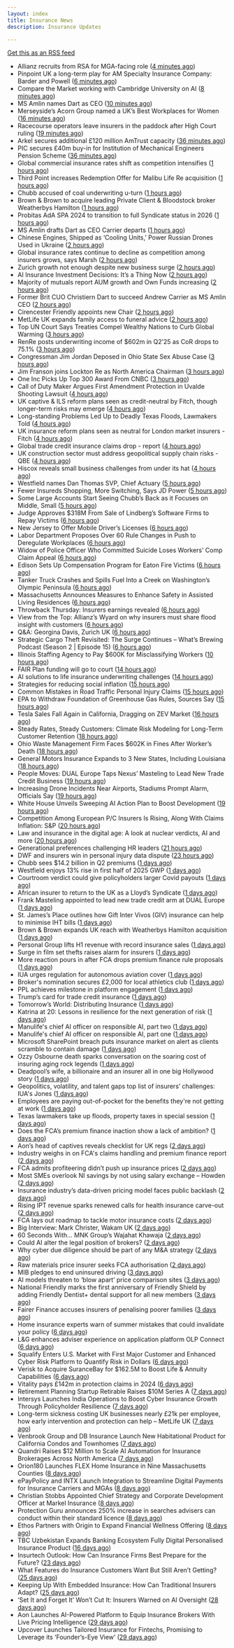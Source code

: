 ```yaml
---
layout: index
title: Insurance News
description: Insurance Updates

---
```


[Get this as an RSS feed](/insurance.rss)

<!-- news_marker starts -->
- Allianz recruits from RSA for MGA-facing role ([4 minutes ago](https://www.postonline.co.uk/commercial/7958219/allianz-recruits-from-rsa-for-mga-facing-role))
- Pinpoint UK a long-term play for AM Specialty Insurance Company: Barder and Powell ([6 minutes ago](https://www.reinsurancene.ws/pinpoint-uk-a-long-term-play-for-am-specialty-insurance-company-barder-and-powell/))
- Compare the Market working with Cambridge University on AI ([8 minutes ago](https://www.postonline.co.uk/technology/7958218/compare-the-market-working-with-cambridge-university-on-ai))
- MS Amlin names Dart as CEO ([10 minutes ago](https://www.insurancebusinessmag.com/uk/news/breaking-news/ms-amlin-names-dart-as-ceo-543693.aspx))
- Merseyside’s Acorn Group named a UK’s Best Workplaces for Women ([16 minutes ago](https://insurance-edge.net/2025/07/24/merseysides-acorn-group-named-a-uks-best-workplaces-for-women/))
- Racecourse operators leave insurers in the paddock after High Court ruling ([19 minutes ago](https://www.insurancebusinessmag.com/uk/news/legal-insights/racecourse-operators-leave-insurers-in-the-paddock-after-high-court-ruling-543686.aspx))
- Arkel secures additional £120 million AmTrust capacity ([36 minutes ago](https://www.insurancebusinessmag.com/uk/news/breaking-news/arkel-secures-additional-120-million-amtrust-capacity-543678.aspx))
- PIC secures £40m buy-in for Institution of Mechanical Engineers Pension Scheme ([36 minutes ago](https://www.reinsurancene.ws/pic-secures-40m-buy-in-for-institution-of-mechanical-engineers-pension-scheme/))
- Global commercial insurance rates shift as competition intensifies ([1 hours ago](https://www.insurancebusinessmag.com/uk/news/breaking-news/global-commercial-insurance-rates-shift-as-competition-intensifies-543672.aspx))
- Third Point increases Redemption Offer for Malibu Life Re acquisition ([1 hours ago](https://www.reinsurancene.ws/third-point-increases-redemption-offer-for-malibu-life-re-acquisition/))
- Chubb accused of coal underwriting u-turn ([1 hours ago](https://www.postonline.co.uk/commercial/7958216/chubb-accused-of-coal-underwriting-u-turn))
- Brown & Brown to acquire leading Private Client & Bloodstock broker Weatherbys Hamilton ([1 hours ago](https://insurance-edge.net/2025/07/24/brown-brown-to-acquire-leading-private-client-bloodstock-broker-weatherbys-hamilton/))
- Probitas AdA SPA 2024 to transition to full Syndicate status in 2026 ([1 hours ago](https://www.reinsurancene.ws/probitas-ada-spa-2024-to-transition-to-full-syndicate-status-in-2026/))
- MS Amlin drafts Dart as CEO Carrier departs ([1 hours ago](https://www.postonline.co.uk/lloyd%E2%80%99slondon/7958217/ms-amlin-drafts-dart-as-ceo-carrier-departs))
- Chinese Engines, Shipped as ‘Cooling Units,’ Power Russian Drones Used in Ukraine ([2 hours ago](https://www.insurancejournal.com/news/international/2025/07/24/833037.htm))
- Global insurance rates continue to decline as competition among insurers grows, says Marsh ([2 hours ago](https://www.reinsurancene.ws/global-insurance-rates-continue-to-decline-as-competition-among-insurers-grows-says-marsh/))
- Zurich growth not enough despite new business surge ([2 hours ago](https://www.postonline.co.uk/commercial/7958205/zurich-growth-not-enough-despite-new-business-surge))
- AI Insurance Investment Decisions: It’s a Thing Now ([2 hours ago](https://insurance-edge.net/2025/07/24/ai-insurance-investment-decisions-its-a-thing-now/))
- Majority of mutuals report AUM growth and Own Funds increasing ([2 hours ago](https://insurance-edge.net/2025/07/24/majority-of-mutuals-report-aum-growth-and-own-funds-increasing/))
- Former Brit CUO Christiern Dart to succeed Andrew Carrier as MS Amlin CEO ([2 hours ago](https://www.reinsurancene.ws/former-brit-cuo-christiern-dart-to-succeed-andrew-carrier-as-ms-amlin-ceo/))
- Cirencester Friendly appoints new Chair ([2 hours ago](https://ifamagazine.com/cirencester-friendly-appoints-new-chair/))
- MetLife UK expands family access to funeral advice ([2 hours ago](https://ifamagazine.com/metlife-uk-expands-family-access-to-funeral-advice/))
- Top UN Court Says Treaties Compel Wealthy Nations to Curb Global Warming ([3 hours ago](https://www.insurancejournal.com/news/international/2025/07/24/833030.htm))
- RenRe posts underwriting income of $602m in Q2’25 as CoR drops to 75.1% ([3 hours ago](https://www.reinsurancene.ws/renre-posts-underwriting-income-of-602m-in-q225-as-cor-drops-to-75-1/))
- Congressman Jim Jordan Deposed in Ohio State Sex Abuse Case ([3 hours ago](https://www.insurancejournal.com/news/midwest/2025/07/24/833018.htm))
- Jim Franson joins Lockton Re as North America Chairman ([3 hours ago](https://www.reinsurancene.ws/jim-franson-joins-lockton-re-as-north-america-chairman/))
- One Inc Picks Up Top 300 Award From CNBC ([3 hours ago](https://insurance-edge.net/2025/07/24/one-inc-picks-up-top-300-award-from-cnbc/))
- Call of Duty Maker Argues First Amendment Protection in Uvalde Shooting Lawsuit ([4 hours ago](https://www.insurancejournal.com/news/southcentral/2025/07/24/833015.htm))
- UK captive & ILS reform plans seen as credit-neutral by Fitch, though longer-term risks may emerge ([4 hours ago](https://www.reinsurancene.ws/uk-captive-ils-reform-plans-seen-as-credit-neutral-by-fitch-though-longer-term-risks-may-emerge/))
- Long-standing Problems Led Up to Deadly Texas Floods, Lawmakers Told ([4 hours ago](https://www.insurancejournal.com/news/southcentral/2025/07/24/833008.htm))
- UK insurance reform plans seen as neutral for London market insurers - Fitch ([4 hours ago](https://www.insurancebusinessmag.com/uk/news/breaking-news/uk-insurance-reform-plans-seen-as-neutral-for-london-market-insurers--fitch-543633.aspx))
- Global trade credit insurance claims drop - report ([4 hours ago](https://www.insurancebusinessmag.com/uk/news/breaking-news/global-trade-credit-insurance-claims-drop--report-543627.aspx))
- UK construction sector must address geopolitical supply chain risks - QBE ([4 hours ago](https://www.insurancebusinessmag.com/uk/news/construction-engineering/uk-construction-sector-must-address-geopolitical-supply-chain-risks--qbe-543625.aspx))
- Hiscox reveals small business challenges from under its hat ([4 hours ago](https://www.insurancebusinessmag.com/uk/news/sme/hiscox-reveals-small-business-challenges-from-under-its-hat-543623.aspx))
- Westfield names Dan Thomas SVP, Chief Actuary ([5 hours ago](https://www.reinsurancene.ws/westfield-names-dan-thomas-svp-chief-actuary/))
- Fewer Insureds Shopping, More Switching, Says JD Power ([5 hours ago](https://www.insurancejournal.com/news/national/2025/07/24/832962.htm))
- Some Large Accounts Start Seeing Chubb’s Back as it Focuses on Middle, Small ([5 hours ago](https://www.insurancejournal.com/news/national/2025/07/24/832991.htm))
- Judge Approves $318M From Sale of Lindberg’s Software Firms to Repay Victims ([6 hours ago](https://www.insurancejournal.com/news/southeast/2025/07/24/832983.htm))
- New Jersey to Offer Mobile Driver’s Licenses ([6 hours ago](https://www.insurancejournal.com/news/east/2025/07/24/832956.htm))
- Labor Department Proposes Over 60 Rule Changes in Push to Deregulate Workplaces ([6 hours ago](https://www.insurancejournal.com/news/national/2025/07/24/832976.htm))
- Widow of Police Officer Who Committed Suicide Loses Workers’ Comp Claim Appeal ([6 hours ago](https://www.insurancejournal.com/news/east/2025/07/24/833024.htm))
- Edison Sets Up Compensation Program for Eaton Fire Victims ([6 hours ago](https://www.insurancejournal.com/news/west/2025/07/24/833002.htm))
- Tanker Truck Crashes and Spills Fuel Into a Creek on Washington’s Olympic Peninsula ([6 hours ago](https://www.insurancejournal.com/news/west/2025/07/24/832842.htm))
- Massachusetts Announces Measures to Enhance Safety in Assisted Living Residences ([6 hours ago](https://www.insurancejournal.com/news/east/2025/07/24/832980.htm))
- Throwback Thursday: Insurers earnings revealed ([6 hours ago](https://www.postonline.co.uk/people/7956736/throwback-thursday-insurers-earnings-revealed))
- View from the Top: Allianz’s Wyard on why insurers must share flood insight with customers ([6 hours ago](https://www.postonline.co.uk/personal/7958015/view-from-the-top-allianz%E2%80%99s-wyard-on-why-insurers-must-share-flood-insight-with-customers))
- Q&A: Georgina Davis, Zurich UK ([6 hours ago](https://www.postonline.co.uk/broker/7957642/qa-georgina-davis-zurich-uk))
- Strategic Cargo Theft Revisited: The Surge Continues – What’s Brewing Podcast (Season 2 | Episode 15) ([6 hours ago](https://www.insurancejournal.com/blogs/iat/2025/07/24/830281.htm))
- Illinois Staffing Agency to Pay $600K for Misclassifying Workers ([10 hours ago](https://www.insurancejournal.com/news/midwest/2025/07/23/833021.htm))
- FAIR Plan funding will go to court ([14 hours ago](https://www.dig-in.com/news/california-fair-plan-funding-will-go-to-court))
- AI solutions to life insurance underwriting challenges ([14 hours ago](https://www.dig-in.com/opinion/ai-solutions-to-insurance-underwriting-challenges))
- Strategies for reducing social inflation ([15 hours ago](https://www.dig-in.com/news/strategies-for-reducing-social-inflation))
- Common Mistakes in Road Traffic Personal Injury Claims ([15 hours ago](https://insurance-edge.net/2025/07/23/common-mistakes-in-road-traffic-personal-injury-claims/))
- EPA to Withdraw Foundation of Greenhouse Gas Rules, Sources Say ([15 hours ago](https://www.insurancejournal.com/news/national/2025/07/23/832973.htm))
- Tesla Sales Fall Again in California, Dragging on ZEV Market ([16 hours ago](https://www.insurancejournal.com/news/west/2025/07/23/832963.htm))
- Steady Rates, Steady Customers: Climate Risk Modeling for Long-Term Customer Retention ([18 hours ago](https://www.insurancejournal.com/blogs/cotality/2025/07/23/832670.htm))
- Ohio Waste Management Firm Faces $602K in Fines After Worker’s Death ([18 hours ago](https://www.insurancejournal.com/news/midwest/2025/07/23/832950.htm))
- General Motors Insurance Expands to 3 New States, Including Louisiana ([18 hours ago](https://www.insurancejournal.com/news/southcentral/2025/07/23/832947.htm))
- People Moves: DUAL Europe Taps Nexus’ Masteling to Lead New Trade Credit Business ([19 hours ago](https://www.insurancejournal.com/news/international/2025/07/23/832940.htm))
- Increasing Drone Incidents Near Airports, Stadiums Prompt Alarm, Officials Say ([19 hours ago](https://www.insurancejournal.com/news/national/2025/07/23/832933.htm))
- White House Unveils Sweeping AI Action Plan to Boost Development ([19 hours ago](https://www.insurancejournal.com/news/national/2025/07/23/832926.htm))
- Competition Among European P/C Insurers Is Rising, Along With Claims Inflation: S&P ([20 hours ago](https://www.insurancejournal.com/news/international/2025/07/23/832912.htm))
- Law and insurance in the digital age: A look at nuclear verdicts, AI and more ([20 hours ago](https://www.dig-in.com/podcast/law-and-insurance-in-the-digital-age-a-look-at-nuclear-verdicts-ai-and-more))
- Generational preferences challenging HR leaders ([21 hours ago](https://www.insurancebusinessmag.com/uk/business-strategy/generational-preferences-challenging-hr-leaders-543566.aspx))
- DWF and insurers win in personal injury data dispute ([23 hours ago](https://www.postonline.co.uk/news/7958213/dwf-and-insurers-win-in-personal-injury-data-dispute))
- Chubb sees $14.2 billion in Q2 premiums ([1 days ago](https://www.insurancebusinessmag.com/uk/news/breaking-news/chubb-sees-14-2-billion-in-q2-premiums-543513.aspx))
- Westfield enjoys 13% rise in first half of 2025 GWP ([1 days ago](https://www.insurancebusinessmag.com/uk/news/breaking-news/westfield-enjoys-13-rise-in-first-half-of-2025-gwp-543510.aspx))
- Courtroom verdict could give policyholders larger Covid payouts ([1 days ago](https://www.postonline.co.uk/commercial/7958212/courtroom-verdict-could-give-policyholders-larger-covid-payouts))
- African insurer to return to the UK as a Lloyd’s Syndicate ([1 days ago](https://www.postonline.co.uk/news/7958210/african-insurer-to-return-to-the-uk-as-a-lloyd%E2%80%99s-syndicate))
- Frank Masteling appointed to lead new trade credit arm at DUAL Europe ([1 days ago](https://www.insurancebusinessmag.com/uk/news/breaking-news/frank-masteling-appointed-to-lead-new-trade-credit-arm-at-dual-europe-543491.aspx))
- St. James’s Place outlines how Gift Inter Vivos (GIV) insurance can help to minimise IHT bills ([1 days ago](https://ifamagazine.com/st-jamess-place-outlines-how-gift-inter-vivos-giv-insurance-can-help-to-minimise-iht-bills/))
- Brown & Brown expands UK reach with Weatherbys Hamilton acquisition ([1 days ago](https://www.insurancebusinessmag.com/uk/news/mergers-acquisitions/brown-and-brown-expands-uk-reach-with-weatherbys-hamilton-acquisition-543486.aspx))
- Personal Group lifts H1 revenue with record insurance sales ([1 days ago](https://www.insurancebusinessmag.com/uk/news/breaking-news/personal-group-lifts-h1-revenue-with-record-insurance-sales-543485.aspx))
- Surge in film set thefts raises alarm for insurers ([1 days ago](https://www.postonline.co.uk/commercial/7957906/surge-in-film-set-thefts-raises-alarm-for-insurers))
- More reaction pours in after FCA drops premium finance rule proposals ([1 days ago](https://www.insurancebusinessmag.com/uk/news/breaking-news/more-reaction-pours-in-after-fca-drops-premium-finance-rule-proposals-543478.aspx))
- IUA urges regulation for autonomous aviation cover ([1 days ago](https://www.insurancebusinessmag.com/uk/news/technology/iua-urges-regulation-for-autonomous-aviation-cover-543477.aspx))
- Broker's nomination secures £2,000 for local athletics club ([1 days ago](https://www.insurancebusinessmag.com/uk/news/non-profits/brokers-nomination-secures-2000-for-local-athletics-club-543476.aspx))
- PPL achieves milestone in platform engagement ([1 days ago](https://www.insurancebusinessmag.com/uk/news/technology/ppl-achieves-milestone-in-platform-engagement-543475.aspx))
- Trump’s card for trade credit insurance ([1 days ago](https://www.postonline.co.uk/commercial/7957922/trump%E2%80%99s-card-for-trade-credit-insurance))
- Tomorrow’s World: Distributing Insurance ([1 days ago](https://www.postonline.co.uk/broker/7958017/tomorrow%E2%80%99s-world-distributing-insurance))
- Katrina at 20: Lessons in resilience for the next generation of risk ([1 days ago](https://www.dig-in.com/opinion/lessons-learned-from-hurricane-katrina))
- Manulife's chief AI officer on responsible AI, part two ([1 days ago](https://www.dig-in.com/news/manulife-chief-ai-officer-on-responsible-ai-part-two))
- Manulife's chief AI officer on responsible AI, part one ([1 days ago](https://www.dig-in.com/news/manulifes-chief-ai-officer-on-responsible-ai))
- Microsoft SharePoint breach puts insurance market on alert as clients scramble to contain damage ([1 days ago](https://www.insurancebusinessmag.com/uk/news/breaking-news/microsoft-sharepoint-breach-puts-insurance-market-on-alert-as-clients-scramble-to-contain-damage-543449.aspx))
- Ozzy Osbourne death sparks conversation on the soaring cost of insuring aging rock legends ([1 days ago](https://www.insurancebusinessmag.com/uk/news/breaking-news/ozzy-osbourne-death-sparks-conversation-on-the-soaring-cost-of-insuring-aging-rock-legends-543437.aspx))
- Deadpool’s wife, a billionaire and an insurer all in one big Hollywood story ([1 days ago](https://www.insurancebusinessmag.com/uk/news/breaking-news/deadpools-wife-a-billionaire-and-an-insurer-all-in-one-big-hollywood-story-543408.aspx))
- Geopolitics, volatility, and talent gaps top list of insurers’ challenges: IUA's Jones ([1 days ago](https://www.insurancebusinessmag.com/uk/news/breaking-news/geopolitics-volatility-and-talent-gaps-top-list-of-insurers-challenges-iuas-jones-543375.aspx))
- Employees are paying out-of-pocket for the benefits they're not getting at work ([1 days ago](https://www.dig-in.com/news/employees-are-paying-for-their-own-benefits))
- Texas lawmakers take up floods, property taxes in special session ([1 days ago](https://www.dig-in.com/news/texas-special-session-begins-with-floods-property-taxes-targeted))
- Does the FCA’s premium finance inaction show a lack of ambition? ([1 days ago](https://www.postonline.co.uk/news/7958203/does-fca%E2%80%99s-premium-finance-inaction-show-a-lack-of-ambition))
- Aon’s head of captives reveals checklist for UK regs ([2 days ago](https://www.postonline.co.uk/regulation/7958193/aon%E2%80%99s-head-of-captives-reveals-checklist-for-uk-regs))
- Industry weighs in on FCA's claims handling and premium finance report ([2 days ago](https://www.insurancebusinessmag.com/uk/news/claims/industry-weighs-in-on-fcas-claims-handling-and-premium-finance-report-543339.aspx))
- FCA admits profiteering didn’t push up insurance prices ([2 days ago](https://www.postonline.co.uk/regulation/7958197/fca-admits-profiteering-didnt-push-up-insurance-prices))
- Most SMEs overlook NI savings by not using salary exchange – Howden ([2 days ago](https://www.insurancebusinessmag.com/uk/news/sme/most-smes-overlook-ni-savings-by-not-using-salary-exchange--howden-543327.aspx))
- Insurance industry’s data-driven pricing model faces public backlash ([2 days ago](https://ifamagazine.com/insurance-industrys-data-driven-pricing-model-faces-public-backlash/))
- Rising IPT revenue sparks renewed calls for health insurance carve-out ([2 days ago](https://www.insurancebusinessmag.com/uk/news/life-insurance/rising-ipt-revenue-sparks-renewed-calls-for-health-insurance-carveout-543322.aspx))
- FCA lays out roadmap to tackle motor insurance costs ([2 days ago](https://www.postonline.co.uk/personal/7958196/fca-lays-out-roadmap-to-tackle-motor-insurance-costs))
- Big Interview: Mark Christer, Wakam UK ([2 days ago](https://www.postonline.co.uk/personal/7958184/big-interview-mark-christer-wakam-uk))
- 60 Seconds With... MNK Group’s Wajahat Khawaja ([2 days ago](https://www.postonline.co.uk/people/7957961/60-seconds-with-mnk-groups-wajahat-khawaja))
- Could AI alter the legal position of brokers? ([2 days ago](https://www.postonline.co.uk/broker/7958013/could-ai-alter-the-legal-position-of-brokers))
- Why cyber due diligence should be part of any M&A strategy ([2 days ago](https://www.dig-in.com/opinion/cyber-due-diligence-in-mergers-acquisitions))
- Raw materials price insurer seeks FCA authorisation ([2 days ago](https://www.postonline.co.uk/commercial/7958192/raw-materials-price-insurer-seeks-fca-authorisation))
- MIB pledges to end uninsured driving ([3 days ago](https://www.postonline.co.uk/news/7958191/mib-pledges-to-end-uninsured-driving-within-five-years))
- AI models threaten to ‘blow apart’ price comparison sites ([3 days ago](https://www.postonline.co.uk/technology/7958190/ai-models-threaten-to-%E2%80%98blow-apart%E2%80%99-price-comparison-sites))
- National Friendly marks the first anniversary of Friendly Shield by adding Friendly Dentist+ dental support for all new members ([3 days ago](https://ifamagazine.com/national-friendly-marks-the-first-anniversary-of-friendly-shield-by-adding-friendly-dentist-dental-support-for-all-new-members/))
- Fairer Finance accuses insurers of penalising poorer families ([3 days ago](https://www.postonline.co.uk/personal/7958187/fairer-finance-accuses-insurers-of-penalising-poorer-families))
- Home insurance experts warn of summer mistakes that could invalidate your policy ([6 days ago](https://ifamagazine.com/home-insurance-experts-warn-of-summer-mistakes-that-could-invalidate-your-policy/))
- L&G enhances adviser experience on application platform OLP Connect ([6 days ago](https://ifamagazine.com/lg-enhances-adviser-experience-on-application-platform-olp-connect/))
- Squalify Enters U.S. Market with First Major Customer and Enhanced Cyber Risk Platform to Quantify Risk in Dollars ([6 days ago](https://www.insurtechinsights.com/squalify-enters-u-s-market-with-first-major-customer-and-enhanced-cyber-risk-platform-to-quantify-risk-in-dollars/))
- Verisk to Acquire SuranceBay for $162.5M to Boost Life & Annuity Capabilities ([6 days ago](https://www.insurtechinsights.com/verisk-to-acquire-surancebay-for-162-5m-to-boost-life-annuity-capabilities/))
- Vitality pays £142m in protection claims in 2024 ([6 days ago](https://ifamagazine.com/vitality-pays-142m-in-protection-claims-in-2024/))
- Retirement Planning Startup Retirable Raises $10M Series A ([7 days ago](https://www.insurtechinsights.com/retirement-planning-startup-retirable-raises-10m-series-a/))
- Intersys Launches India Operations to Boost Cyber Insurance Growth Through Policyholder Resilience ([7 days ago](https://www.insurtechinsights.com/intersys-launches-india-operations-to-boost-cyber-insurance-growth-through-policyholder-resilience/))
- Long-term sickness costing UK businesses nearly £21k per employee, how early intervention and protection can help – MetLife UK ([7 days ago](https://ifamagazine.com/long-term-sickness-costing-uk-businesses-nearly-21k-per-employee-how-early-intervention-and-protection-can-help-metlife-uk/))
- Venbrook Group and DB Insurance Launch New Habitational Product for California Condos and Townhomes ([7 days ago](https://www.insurtechinsights.com/venbrook-group-and-db-insurance-launch-new-habitational-product-for-california-condos-and-townhomes/))
- Quandri Raises $12 Million to Scale AI Automation for Insurance Brokerages Across North America ([7 days ago](https://www.insurtechinsights.com/quandri-raises-12-million-to-scale-ai-automation-for-insurance-brokerages-across-north-america/))
- Orion180 Launches FLEX Home Insurance in Nine Massachusetts Counties ([8 days ago](https://www.insurtechinsights.com/orion180-launches-flex-home-insurance-in-nine-massachusetts-counties/))
- ePayPolicy and INTX Launch Integration to Streamline Digital Payments for Insurance Carriers and MGAs ([8 days ago](https://www.insurtechinsights.com/epaypolicy-and-intx-launch-integration-to-streamline-digital-payments-for-insurance-carriers-and-mgas/))
- Christian Stobbs Appointed Chief Strategy and Corporate Development Officer at Markel Insurance ([8 days ago](https://www.insurtechinsights.com/christian-stobbs-appointed-chief-strategy-and-corporate-development-officer-at-markel-insurance/))
- Protection Guru announces 250% increase in searches advisers can conduct within their standard licence ([8 days ago](https://ifamagazine.com/protection-guru-announces-250-increase-in-searches-advisers-can-conduct-within-their-standard-licence/))
- Ethos Partners with Origin to Expand Financial Wellness Offering ([8 days ago](https://www.insurtechinsights.com/ethos-partners-with-origin-to-expand-financial-wellness-offering/))
- TBC Uzbekistan Expands Banking Ecosystem Fully Digital Personalised Insurance Product ([16 days ago](https://thefintechtimes.com/tbc-uzbekistan-launches-fully-digital-personalised-insurance-product/))
- Insurtech Outlook: How Can Insurance Firms Best Prepare for the Future? ([23 days ago](https://thefintechtimes.com/insurtech-outlook-how-can-insurance-firms-best-prepare-for-the-future/))
- What Features do Insurance Customers Want But Still Aren’t Getting? ([25 days ago](https://thefintechtimes.com/what-features-do-insurance-customers-want-but-still-arent-getting/))
- Keeping Up With Embedded Insurance: How Can Traditional Insurers Adapt? ([25 days ago](https://thefintechtimes.com/keeping-up-with-embedded-insurance-how-can-traditional-insurers-adapt/))
- ‘Set It and Forget It’ Won’t Cut It: Insurers Warned on AI Oversight ([28 days ago](https://thefintechtimes.com/set-it-and-forget-it-wont-cut-it-insurers-warned-on-ai-oversight/))
- Aon Launches AI-Powered Platform to Equip Insurance Brokers With Live Pricing Intelligence ([29 days ago](https://thefintechtimes.com/aon-launches-ai-powered-platform-to-equip-insurance-brokers-with-live-pricing-intelligence/))
- Upcover Launches Tailored Insurance for Fintechs, Promising to Leverage its ‘Founder’s-Eye View’ ([29 days ago](https://thefintechtimes.com/upcover-launches-tailored-insurance-for-fintechs-promising-to-leverage-its-founders-eye-view/))

<!-- news_marker ends -->
